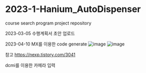 # 2023-1-Hanium_AutoDispenser
course search program project repository

2023-03-05 수행계획서 초안 업로드

2023-04-10 MX를 이용한 code generate
![image](https://user-images.githubusercontent.com/78671444/230781738-275ec0bf-d0cd-46bd-a8fc-e12385683f44.png)
![image](https://user-images.githubusercontent.com/78671444/230781747-a52121c0-8cb9-42c4-880d-962186f8de22.png)
   
참고 https://nexp.tistory.com/3041
   
dcmi를 이용한 카메라 입력
